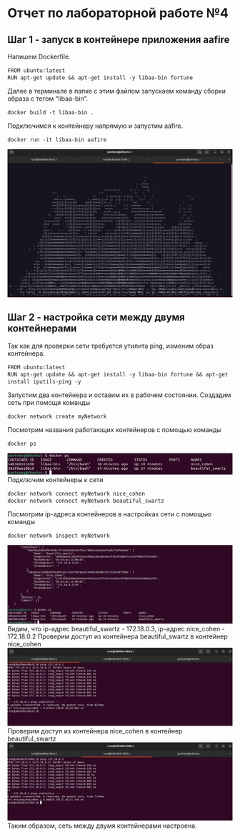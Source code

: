 # Отчет по лабораторной работе №4
## Шаг 1 - запуск в контейнере приложения aafire
Напишем Dockerfile. 
```
FROM ubuntu:latest
RUN apt-get update && apt-get install -y libaa-bin fortune 
```
Далее в терминале в папке с этим файлом запускаем команду сборки образа с тегом “libaa-bin”.
```
docker build -t libaa-bin .
```
Подключимся к контейнеру напрямую и запустим aafire.
```
docker run -it libaa-bin aafire
```
![aafire](/Report/aafire.jpg)
## Шаг 2 - настройка сети между двумя контейнерами
Так как для проверки сети требуется утилита ping, изменим образ контейнера.
```
FROM ubuntu:latest
RUN apt-get update && apt-get install -y libaa-bin fortune && apt-get install iputils-ping -y
```
Запустим два контейнера и оставим их в рабочем состоянии.
Создадим сеть при помощи команды
```
docker network create myNetwork
```
Посмотрим названия работающих контейнеров с помощью команды 
```
docker ps
```
![ps](/Report/ps.jpg)
Подключим контейнеры к сети
```
docker network connect myNetwork nice_cohen
docker network connect myNetwork beautiful_swartz

```
Посмотрим ip-адреса контейнеров в настройках сети с помощью команды
```
docker network inspect myNetwork
```
![set](/Report/network.jpg)
Видим, что ip-адрес beautiful_swartz - 172.18.0.3, ip-адрес nice_cohen - 172.18.0.2
Проверим доступ из контейнера beautiful_swartz в контейнер nice_cohen 
![ping2](/Report/ping2.jpg)
Проверим доступ из контейнера nice_cohen в контейнер beautiful_swartz
![ping2](/Report/ping1.jpg)
Таким образом, сеть между двумя контейнерами настроена.
